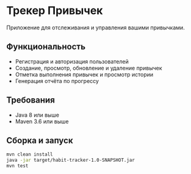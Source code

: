# Трекер Привычек

Приложение для отслеживания и управления вашими привычками.

## Функциональность

- Регистрация и авторизация пользователей
- Создание, просмотр, обновление и удаление привычек
- Отметка выполнения привычек и просмотр истории
- Генерация отчёта по прогрессу

## Требования

- Java 8 или выше
- Maven 3.6 или выше

## Сборка и запуск

```bash
mvn clean install
java -jar target/habit-tracker-1.0-SNAPSHOT.jar
mvn test
```
